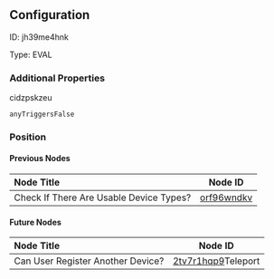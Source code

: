 # <nil>
## Configuration
ID:  jh39me4hnk

Type: EVAL 







### Additional Properties
cidzpskzeu
```string 
anyTriggersFalse
```





### Position

#### Previous Nodes
| Node Title | Node ID |
| :------------- | ------------ |
| Check If There Are Usable Device Types? | [orf96wndkv](./orf96wndkv.md) | 
 
 #### Future Nodes
| Node Title | Node ID |
| :------------- | ------------ |
| Can User Register Another Device? |[2tv7r1hqp9](./2tv7r1hqp9.md)Teleport |[cidzpskzeu](./cidzpskzeu.md) | 